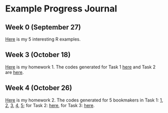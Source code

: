 # Example Progress Journal
## Week 0 (September 27)

[Here](files/erdincelif_homework_0.html) is my 5 interesting R examples.

## Week 3 (October 18)

[Here](files/HW_1.html) is my homework 1. The codes generated for Task 1 [here](files/HW1_task1.R) and Task 2 are [here](files/HW1_task2.R). 

## Week 4 (October 26)

[Here](files/HW2.html) is my homework 2.
The codes generated for 5 bookmakers in Task 1:
[1](files/HW2_task1_p.R),
[2](files/HW2_task1_b365.R),
[3](files/HW2_task1_bwin.R),
[4](files/HW2_task1_youwin.R),
[5](files/HW2_task1_comeOn.R);
for Task 2: [here](files/HW2_task2.R),
for Task 3: [here](files/HW2_task3_v2.R).
